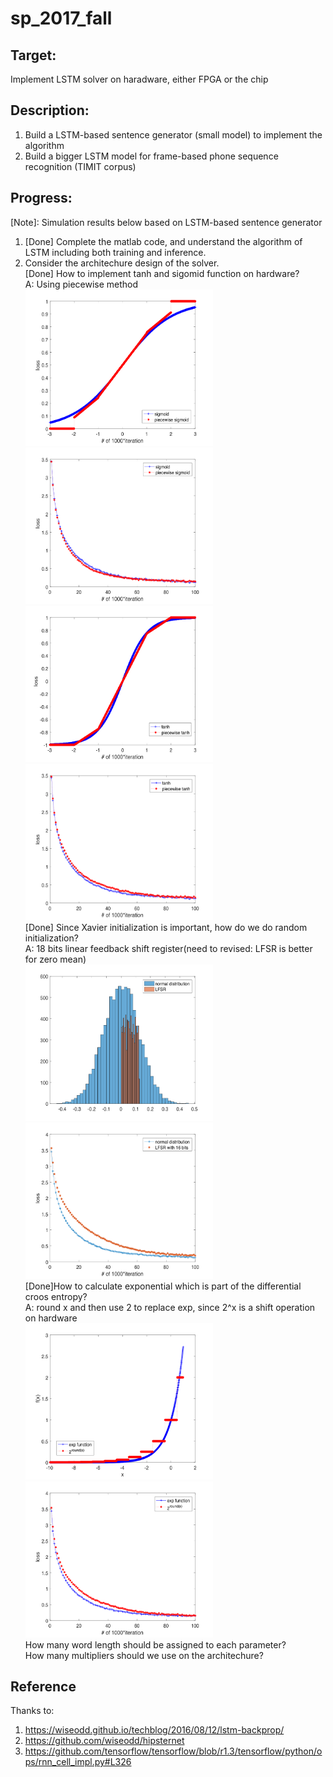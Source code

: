 # sp_2017_fall
## Target:
Implement LSTM solver on haradware, either FPGA or the chip
## Description:
1. Build a LSTM-based sentence generator (small model) to implement the algorithm
2. Build a bigger LSTM model for frame-based phone sequence recognition (TIMIT corpus)
## Progress:
[Note]: Simulation results below based on LSTM-based sentence generator
1. [Done] Complete the matlab code, and understand the algorithm of LSTM including both training and inference.  
2. Consider the architechure design of the solver.  
[Done] How to implement tanh and sigomid function on hardware?  
A: Using piecewise method  
<img src=https://github.com/02stevenyang850527/sp_2017_fall/blob/master/pic/sigmoid.png alt="sigmoid" width=300 height=250><img src=https://github.com/02stevenyang850527/sp_2017_fall/blob/master/pic/sigmoid_sim.png alt="sigmoid_sim" width=300 height=250>  
<img src=https://github.com/02stevenyang850527/sp_2017_fall/blob/master/pic/tanh.png alt="tanh" width=300 height=250><img src=https://github.com/02stevenyang850527/sp_2017_fall/blob/master/pic/tanh_pic.png alt="tanh_sim" width=300 height=250>  
[Done] Since Xavier initialization is important, how do we do random initialization?  
A: 18 bits linear feedback shift register(need to revised: LFSR is better for zero mean)  
<img src=https://github.com/02stevenyang850527/sp_2017_fall/blob/master/pic/LFSR.png alt="LFSR" width=300 height=250><img src=https://github.com/02stevenyang850527/sp_2017_fall/blob/master/pic/lfsr_sim.png alt="LFSR_sim" width=300 height=250>  
[Done]How to calculate exponential which is part of the differential croos entropy?  
A: round x and then use 2 to replace exp, since 2^x is a shift operation on hardware  
<img src=https://github.com/02stevenyang850527/sp_2017_fall/blob/master/pic/exp.png alt="exp" width=300 height=250><img src=https://github.com/02stevenyang850527/sp_2017_fall/blob/master/pic/exp_sim.png alt="exp_sim" width=300 height=250>  
How many word length should be assigned to each parameter?  
How many multipliers should we use on the architechure?  
  

## Reference
Thanks to:  
1.  <https://wiseodd.github.io/techblog/2016/08/12/lstm-backprop/>  
2.  <https://github.com/wiseodd/hipsternet>  
3.  <https://github.com/tensorflow/tensorflow/blob/r1.3/tensorflow/python/ops/rnn_cell_impl.py#L326>
